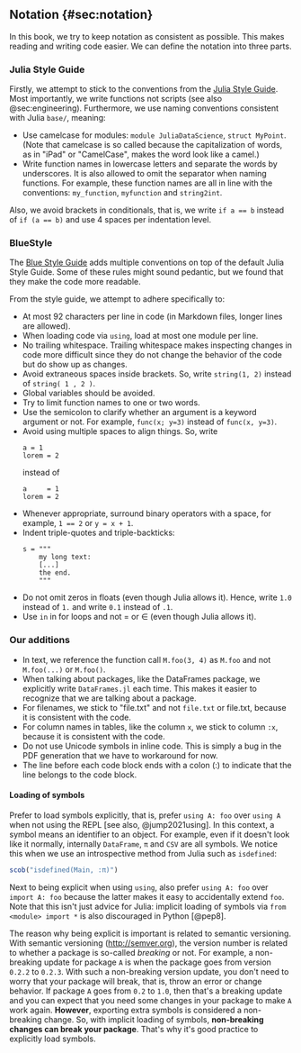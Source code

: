 ## Notation {#sec:notation}

In this book, we try to keep notation as consistent as possible.
This makes reading and writing code easier.
We can define the notation into three parts.

### Julia Style Guide

Firstly, we attempt to stick to the conventions from the [Julia Style Guide](https://docs.julialang.org/en/v1/manual/style-guide/).
Most importantly, we write functions not scripts (see also @sec:engineering).
Furthermore, we use naming conventions consistent with Julia `base/`, meaning:

- Use camelcase for modules: `module JuliaDataScience`, `struct MyPoint`.
  (Note that camelcase is so called because the capitalization of words, as in "iPad" or "CamelCase", makes the word look like a camel.)
- Write function names in lowercase letters and separate the words by underscores.
  It is also allowed to omit the separator when naming functions.
  For example, these function names are all in line with the conventions: `my_function`, `myfunction` and `string2int`.

Also, we avoid brackets in conditionals, that is, we write `if a == b` instead of `if (a == b)` and use 4 spaces per indentation level.

### BlueStyle

The [Blue Style Guide](https://github.com/invenia/BlueStyle) adds multiple conventions on top of the default Julia Style Guide.
Some of these rules might sound pedantic, but we found that they make the code more readable.

From the style guide, we attempt to adhere specifically to:

- At most 92 characters per line in code (in Markdown files, longer lines are allowed).
- When loading code via `using`, load at most one module per line.
- No trailing whitespace.
  Trailing whitespace makes inspecting changes in code more difficult since they do not change the behavior of the code but do show up as changes.
- Avoid extraneous spaces inside brackets.
  So, write `string(1, 2)` instead of `string( 1 , 2 )`.
- Global variables should be avoided.
- Try to limit function names to one or two words.
- Use the semicolon to clarify whether an argument is a keyword argument or not.
  For example, `func(x; y=3)` instead of `func(x, y=3)`.
- Avoid using multiple spaces to align things.
  So, write
  ```
  a = 1
  lorem = 2
  ```
  instead of
  ```
  a     = 1
  lorem = 2
  ```
- Whenever appropriate, surround binary operators with a space, for example, `1 == 2` or `y = x + 1`.
- Indent triple-quotes and triple-backticks:
  ```
  s = """
      my long text:
      [...]
      the end.
      """
  ```
- Do not omit zeros in floats (even though Julia allows it).
  Hence, write `1.0` instead of `1.` and write `0.1` instead of `.1`.
- Use `in` in for loops and not = or ∈ (even though Julia allows it).

### Our additions

- In text, we reference the function call `M.foo(3, 4)` as `M.foo` and not `M.foo(...)` or `M.foo()`.
- When talking about packages, like the DataFrames package, we explicitly write `DataFrames.jl` each time.
  This makes it easier to recognize that we are talking about a package.
- For filenames, we stick to "file.txt" and not `file.txt` or file.txt, because it is consistent with the code.
- For column names in tables, like the column `x`, we stick to column `:x`, because it is consistent with the code.
- Do not use Unicode symbols in inline code.
  This is simply a bug in the PDF generation that we have to workaround for now.
- The line before each code block ends with a colon (:) to indicate that the line belongs to the code block.

#### Loading of symbols

Prefer to load symbols explicitly, that is, prefer `using A: foo` over `using A` when not using the REPL [see also, @jump2021using].
In this context, a symbol means an identifier to an object.
For example, even if it doesn't look like it normally, internally `DataFrame`, `π` and `CSV` are all symbols.
We notice this when we use an introspective method from Julia such as `isdefined`:

```jl
scob("isdefined(Main, :π)")
```

Next to being explicit when using `using`, also prefer `using A: foo` over `import A: foo` because the latter makes it easy to accidentally extend `foo`.
Note that this isn't just advice for Julia:
implicit loading of symbols via `from <module> import *` is also discouraged in Python [@pep8].

The reason why being explicit is important is related to semantic versioning.
With semantic versioning (<http://semver.org>), the version number is related to whether a package is so-called _breaking_ or not.
For example, a non-breaking update for package `A` is when the package goes from version `0.2.2` to `0.2.3`.
With such a non-breaking version update, you don't need to worry that your package will break, that is, throw an error or change behavior.
If package `A` goes from `0.2` to `1.0`, then that's a breaking update and you can expect that you need some changes in your package to make `A` work again.
**However**, exporting extra symbols is considered a non-breaking change.
So, with implicit loading of symbols, **non-breaking changes can break your package**.
That's why it's good practice to explicitly load symbols.
